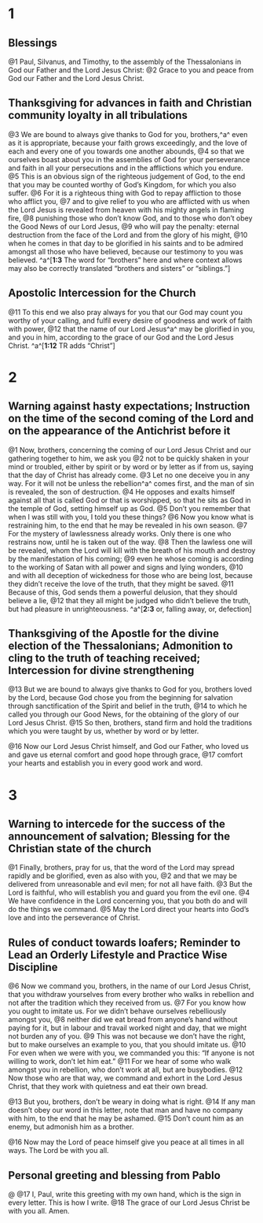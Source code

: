 # 1 
## Blessings
@1 Paul, Silvanus, and Timothy, to the assembly of the Thessalonians in God our Father and the Lord Jesus Christ: 
@2 Grace to you and peace from God our Father and the Lord Jesus Christ.

## Thanksgiving for advances in faith and Christian community loyalty in all tribulations

@3 We are bound to always give thanks to God for you, brothers,^a^ even as it is appropriate, because your faith grows exceedingly, and the love of each and every one of you towards one another abounds, 
@4 so that we ourselves boast about you in the assemblies of God for your perseverance and faith in all your persecutions and in the afflictions which you endure. 
@5 This is an obvious sign of the righteous judgement of God, to the end that you may be counted worthy of God’s Kingdom, for which you also suffer. 
@6 For it is a righteous thing with God to repay affliction to those who afflict you, 
@7 and to give relief to you who are afflicted with us when the Lord Jesus is revealed from heaven with his mighty angels in flaming fire, 
@8 punishing those who don’t know God, and to those who don’t obey the Good News of our Lord Jesus, 
@9 who will pay the penalty: eternal destruction from the face of the Lord and from the glory of his might, 
@10 when he comes in that day to be glorified in his saints and to be admired amongst all those who have believed, because our testimony to you was believed. 
^a^[**1:3** The word for “brothers” here and where context allows may also be correctly translated “brothers and sisters” or “siblings.”]

## Apostolic Intercession for the Church

@11 To this end we also pray always for you that our God may count you worthy of your calling, and fulfil every desire of goodness and work of faith with power, 
@12 that the name of our Lord Jesus^a^ may be glorified in you, and you in him, according to the grace of our God and the Lord Jesus Christ.
^a^[**1:12** TR adds “Christ”] 

# 2 
## Warning against hasty expectations; Instruction on the time of the second coming of the Lord and on the appearance of the Antichrist before it
@1 Now, brothers, concerning the coming of our Lord Jesus Christ and our gathering together to him, we ask you 
@2 not to be quickly shaken in your mind or troubled, either by spirit or by word or by letter as if from us, saying that the day of Christ has already come. 
@3 Let no one deceive you in any way. For it will not be unless the rebellion^a^ comes first, and the man of sin is revealed, the son of destruction. 
@4 He opposes and exalts himself against all that is called God or that is worshipped, so that he sits as God in the temple of God, setting himself up as God. 
@5 Don’t you remember that when I was still with you, I told you these things? 
@6 Now you know what is restraining him, to the end that he may be revealed in his own season. 
@7 For the mystery of lawlessness already works. Only there is one who restrains now, until he is taken out of the way. 
@8 Then the lawless one will be revealed, whom the Lord will kill with the breath of his mouth and destroy by the manifestation of his coming; 
@9 even he whose coming is according to the working of Satan with all power and signs and lying wonders, 
@10 and with all deception of wickedness for those who are being lost, because they didn’t receive the love of the truth, that they might be saved. 
@11 Because of this, God sends them a powerful delusion, that they should believe a lie, 
@12 that they all might be judged who didn’t believe the truth, but had pleasure in unrighteousness. 
^a^[**2:3** or, falling away, or, defection]

## Thanksgiving of the Apostle for the divine election of the Thessalonians; Admonition to cling to the truth of teaching received; Intercession for divine strengthening

@13 But we are bound to always give thanks to God for you, brothers loved by the Lord, because God chose you from the beginning for salvation through sanctification of the Spirit and belief in the truth, 
@14 to which he called you through our Good News, for the obtaining of the glory of our Lord Jesus Christ. 
@15 So then, brothers, stand firm and hold the traditions which you were taught by us, whether by word or by letter. 

@16 Now our Lord Jesus Christ himself, and God our Father, who loved us and gave us eternal comfort and good hope through grace, 
@17 comfort your hearts and establish you in every good work and word. 

# 3 
## Warning to intercede for the success of the announcement of salvation; Blessing for the Christian state of the church
@1 Finally, brothers, pray for us, that the word of the Lord may spread rapidly and be glorified, even as also with you, 
@2 and that we may be delivered from unreasonable and evil men; for not all have faith. 
@3 But the Lord is faithful, who will establish you and guard you from the evil one. 
@4 We have confidence in the Lord concerning you, that you both do and will do the things we command. 
@5 May the Lord direct your hearts into God’s love and into the perseverance of Christ.

## Rules of conduct towards loafers; Reminder to Lead an Orderly Lifestyle and Practice Wise Discipline

@6 Now we command you, brothers, in the name of our Lord Jesus Christ, that you withdraw yourselves from every brother who walks in rebellion and not after the tradition which they received from us. 
@7 For you know how you ought to imitate us. For we didn’t behave ourselves rebelliously amongst you, 
@8 neither did we eat bread from anyone’s hand without paying for it, but in labour and travail worked night and day, that we might not burden any of you. 
@9 This was not because we don’t have the right, but to make ourselves an example to you, that you should imitate us. 
@10 For even when we were with you, we commanded you this: “If anyone is not willing to work, don’t let him eat.” 
@11 For we hear of some who walk amongst you in rebellion, who don’t work at all, but are busybodies. 
@12 Now those who are that way, we command and exhort in the Lord Jesus Christ, that they work with quietness and eat their own bread. 

@13 But you, brothers, don’t be weary in doing what is right. 
@14 If any man doesn’t obey our word in this letter, note that man and have no company with him, to the end that he may be ashamed. 
@15 Don’t count him as an enemy, but admonish him as a brother. 

@16 Now may the Lord of peace himself give you peace at all times in all ways. The Lord be with you all.

## Personal greeting and blessing from Pablo

@
@17 I, Paul, write this greeting with my own hand, which is the sign in every letter. This is how I write. 
@18 The grace of our Lord Jesus Christ be with you all. Amen. 